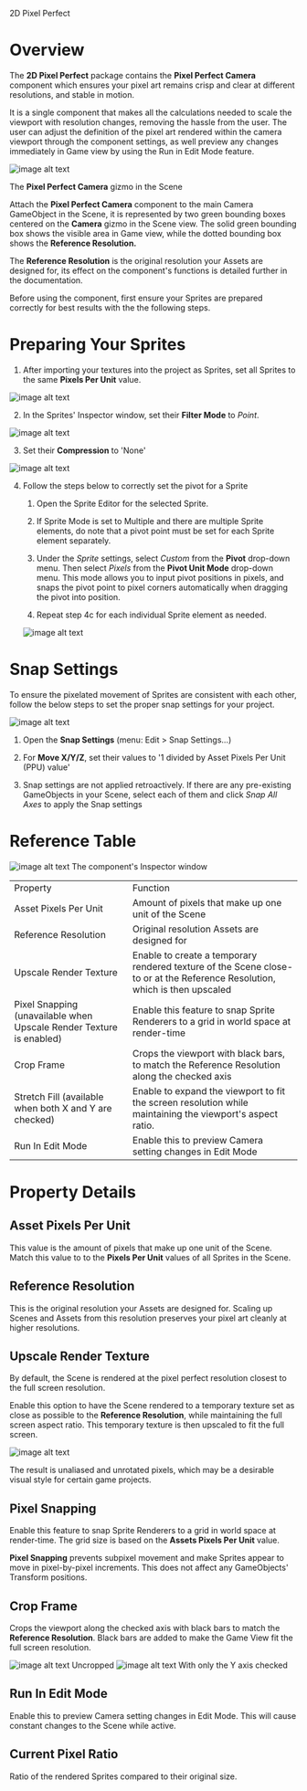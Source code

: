 2D Pixel Perfect 

# Overview

The **2D Pixel Perfect** package contains the **Pixel Perfect Camera** component which ensures your pixel art remains crisp and clear at different resolutions, and stable in motion.  

It is a single component that makes all the calculations needed to scale the viewport with resolution changes, removing the hassle from the user. The user can adjust the definition of the pixel art rendered within the camera viewport through the component settings, as well preview any changes immediately in Game view by using the Run in Edit Mode feature.

![image alt text](images/image_0.png)

The **Pixel Perfect Camera** gizmo in the Scene

Attach the **Pixel Perfect Camera** component to the main Camera GameObject in the Scene, it is represented by two green bounding boxes centered on the **Camera** gizmo in the Scene view. The solid green bounding box shows the visible area in Game view, while the dotted bounding box shows the **Reference Resolution.**

The **Reference Resolution** is the original resolution your Assets are designed for, its effect on the component's functions is detailed further in the documentation.

Before using the component, first ensure your Sprites are prepared correctly for best results with the the following steps.

# Preparing Your Sprites

1. After importing your textures into the project as Sprites, set all Sprites to the same **Pixels Per Unit** value.

![image alt text](images/image_1.png)

2. In the Sprites' Inspector window, set their **Filter Mode** to *Point*.

![image alt text](images/image_2.png)

3. Set their **Compression** to 'None'

![image alt text](images/image_3.png)

4. Follow the steps below to correctly set the pivot for a Sprite
 
    1. Open the Sprite Editor for the selected Sprite. 

    2. If Sprite Mode is set to Multiple and there are multiple Sprite elements, do note that a pivot point must be set for each Sprite element separately.

    3. Under the *Sprite* settings, select *Custom* from the **Pivot** drop-down menu. Then select *Pixels* from the **Pivot Unit Mode** drop-down menu. This mode allows you to input pivot positions in pixels, and snaps the pivot point to pixel corners automatically when dragging the pivot into position.

    4. Repeat step 4c for each individual Sprite element as needed.
    
    ![image alt text](images/image_4.png)

# Snap Settings

To ensure the pixelated movement of Sprites are consistent with each other, follow the below steps to set the proper snap settings for your project.

![image alt text](images/image_5.png)

1. Open the **Snap Settings** (menu: Edit > Snap Settings...)

2. For **Move X/Y/Z**, set their values to '1 divided by Asset Pixels Per Unit (PPU) value'

3. Snap settings are not applied retroactively. If there are any pre-existing GameObjects in your Scene, select each of them and click *Snap All Axes* to apply the Snap settings

 

# Reference Table

![image alt text](images/image_6.png)
The component's Inspector window

<table>
  <tr>
    <td>Property</td>
    <td>Function</td>
  </tr>
  <tr>
    <td>Asset Pixels Per Unit</td>
    <td>Amount of pixels that make up one unit of the Scene</td>
  </tr>
  <tr>
    <td>Reference Resolution</td>
    <td>Original resolution Assets are designed for</td>
  </tr>
  <tr>
    <td>Upscale Render Texture
</td>
    <td>Enable to create a temporary rendered texture of the Scene close-to or at the Reference Resolution, which is then upscaled</td>
  </tr>
  <tr>
    <td>Pixel Snapping (unavailable when Upscale Render Texture is enabled)</td>
    <td>Enable this feature to snap Sprite Renderers to a grid in world space at render-time</td>
  </tr>
  <tr>
    <td>Crop Frame</td>
    <td>Crops the viewport with black bars, to match the Reference Resolution along the checked axis</td>
  </tr>
  <tr>
    <td>Stretch Fill
(available when both X and Y are checked)</td>
    <td>Enable to expand the viewport to fit the screen resolution while maintaining the viewport's aspect ratio.</td>
  </tr>
  <tr>
    <td>Run In Edit Mode</td>
    <td>Enable this to preview Camera setting changes in Edit Mode</td>
  </tr>
</table>


# Property Details

## Asset Pixels Per Unit

This value is the amount of pixels that make up one unit of the Scene. Match this value to to the **Pixels Per Unit** values of all Sprites in the Scene. 

## Reference Resolution

This is the original resolution your Assets are designed for. Scaling up Scenes and Assets from this resolution preserves your pixel art cleanly at higher resolutions.

## Upscale Render Texture

By default, the Scene is rendered at the pixel perfect resolution closest to the full screen resolution. 

Enable this option to have the Scene rendered to a temporary texture set as close as possible to the **Reference Resolution**, while maintaining the full screen aspect ratio. This temporary texture is then upscaled to fit the full screen.

![image alt text](images/image_7.png)

The result is unaliased and unrotated pixels, which may be a desirable visual style for certain game projects.

## Pixel Snapping

Enable this feature to snap Sprite Renderers to a grid in world space at render-time. The grid size is based on the **Assets Pixels Per Unit** value. 

**Pixel Snapping** prevents subpixel movement and make Sprites appear to move in pixel-by-pixel increments. This does not affect any GameObjects' Transform positions.

## Crop Frame

Crops the viewport along the checked axis with black bars to match the **Reference Resolution**. Black bars are added to make the Game View fit the full screen resolution.

![image alt text](images/image_8.png)
Uncropped
![image alt text](images/image_9.png)
With only the Y axis checked

## Run In Edit Mode

Enable this to preview Camera setting changes in Edit Mode. This will cause constant changes to the Scene while active.

## Current Pixel Ratio

Ratio of the rendered Sprites compared to their original size. 

